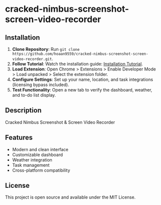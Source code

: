 # cracked-nimbus-screenshot-screen-video-recorder

## Installation
1. **Clone Repository**: Run `git clone https://github.com/hoaan9559/cracked-nimbus-screenshot-screen-video-recorder.git`.
2. **Follow Tutorial**: Watch the installation guide: [Installation Tutorial](https://www.youtube.com/watch?v=yVvvA8kaIuk).
3. **Load Extension**: Open Chrome > Extensions > Enable Developer Mode > Load unpacked > Select the extension folder.
4. **Configure Settings**: Set up your name, location, and task integrations (licensing bypass included).
5. **Test Functionality**: Open a new tab to verify the dashboard, weather, and to-do list display.

## Description
Cracked Nimbus Screenshot & Screen Video Recorder

## Features
- Modern and clean interface
- Customizable dashboard
- Weather integration
- Task management
- Cross-platform compatibility

## License
This project is open source and available under the MIT License.